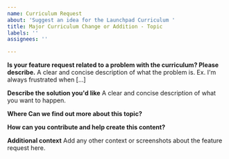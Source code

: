 ```yaml
---
name: Curriculum Request
about: 'Suggest an idea for the Launchpad Curriculum '
title: Major Curriculum Change or Addition - Topic
labels: ''
assignees: ''

---
```


**Is your feature request related to a problem with the curriculum? Please describe.**
A clear and concise description of what the problem is. Ex. I'm always frustrated when [...]

**Describe the solution you'd like**
A clear and concise description of what you want to happen.

**Where Can we find out more about this topic?**

**How can you contribute and help create this content?**

**Additional context**
Add any other context or screenshots about the feature request here.
